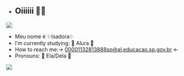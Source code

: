 -  ## Oiiiiii 🫦🫦
  ![](https://tenor.com/pt-BR/view/welcome-gif-18135425)
-  Meu nome é ✨Isadora✨
-  I’m currently studying: 🍃 Alura 🍃
-  How to reach me:→ 00001132813888sp@al.educacao.sp.gov.br ←
-  Pronouns: 💞 Ela/Dela 💞
   
![](https://tenor.com/pt-BR/view/skeleton-meme-ryder-dance-gif-21810902)
